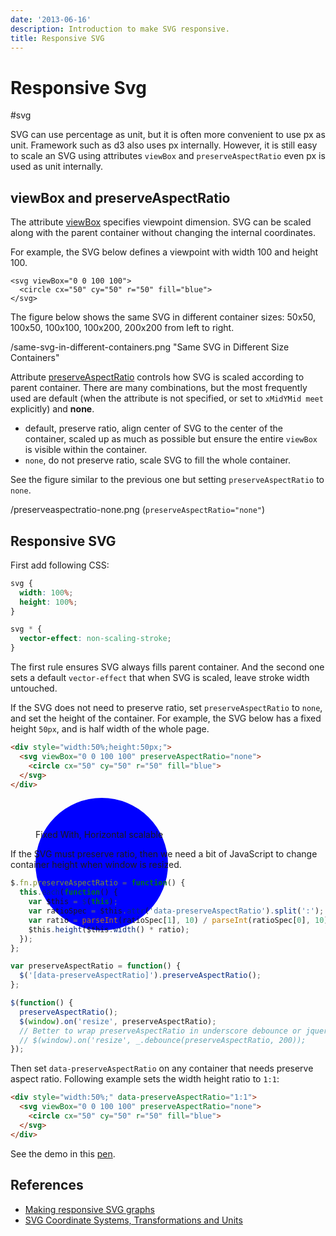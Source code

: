 ```yaml
---
date: '2013-06-16'
description: Introduction to make SVG responsive.
title: Responsive SVG
---
```


# Responsive Svg

#svg

SVG can use percentage as unit, but it is often more convenient to use px as unit. Framework such as d3 also uses px internally. However, it is still easy to scale an SVG using attributes `viewBox` and `preserveAspectRatio` even px is used as unit internally.

<!--more-->

## viewBox and preserveAspectRatio

The attribute [viewBox][] specifies viewpoint dimension. SVG can be scaled along with the parent container without changing the internal coordinates.

For example, the SVG below defines a viewpoint with width 100 and
height 100.

```
<svg viewBox="0 0 100 100">
  <circle cx="50" cy="50" r="50" fill="blue">
</svg>
```

The figure below shows the same SVG in different container sizes: 50x50, 100x50, 100x100, 100x200, 200x200 from left to right.

/same-svg-in-different-containers.png "Same SVG in Different Size Containers"

Attribute [preserveAspectRatio][] controls how SVG is scaled according to parent container. There are many combinations, but the most frequently used are default (when the attribute is not specified, or set to `xMidYMid meet` explicitly) and **none**.

- default, preserve ratio, align center of SVG to the center of the container, scaled up as much as possible but ensure the entire `viewBox` is visible within the container.
- `none`, do not preserve ratio, scale SVG to fill the whole container.

See the figure similar to the previous one but setting `preserveAspectRatio` to `none`.

/preserveaspectratio-none.png (`preserveAspectRatio="none"`)

## Responsive SVG

First add following CSS:

``` css
svg {
  width: 100%;
  height: 100%;
}

svg * {
  vector-effect: non-scaling-stroke;
}
```

The first rule ensures SVG always fills parent container. And the second one sets a default `vector-effect` that when SVG is scaled, leave stroke width untouched.

If the SVG does not need to preserve ratio, set `preserveAspectRatio` to `none`, and set the height of the container. For example, the SVG below has a fixed height `50px`, and is half width of the whole page.

``` html
<div style="width:50%;height:50px;">
  <svg viewBox="0 0 100 100" preserveAspectRatio="none">
    <circle cx="50" cy="50" r="50" fill="blue">
  </svg>
</div>
```

<figure>
  <div style="width:50%;height:50px;">
    <svg viewBox="0 0 100 100" preserveAspectRatio="none">
      <circle cx="50" cy="50" r="50" fill="blue" />
    </svg>
  </div>
  <figcaption>Fixed With, Horizontal scalable</figcaption>
</figure>

If the SVG must preserve ratio, then we need a bit of JavaScript to change container height when window is resized.

```javascript
$.fn.preserveAspectRatio = function() {
  this.each(function() {
    var $this = $(this);
    var ratioSpec = $this.attr('data-preserveAspectRatio').split(':');
    var ratio = parseInt(ratioSpec[1], 10) / parseInt(ratioSpec[0], 10);
    $this.height($this.width() * ratio);
  });
};

var preserveAspectRatio = function() {
  $('[data-preserveAspectRatio]').preserveAspectRatio();
};

$(function() {
  preserveAspectRatio();
  $(window).on('resize', preserveAspectRatio);
  // Better to wrap preserveAspectRatio in underscore debounce or jquery-throttle-debounce.
  // $(window).on('resize', _.debounce(preserveAspectRatio, 200));
});
```

Then set `data-preserveAspectRatio` on any container that needs preserve aspect ratio. Following example sets the width height ratio to `1:1`:

``` html
<div style="width:50%;" data-preserveAspectRatio="1:1">
  <svg viewBox="0 0 100 100" preserveAspectRatio="none">
    <circle cx="50" cy="50" r="50" fill="blue">
  </svg>
</div>
```

See the demo in this [pen](http://cdpn.io/Dlirz).

## References

- [Making responsive SVG graphs][making-responsive-svg]
- [SVG Coordinate Systems, Transformations and Units](http://www.w3.org/TR/SVG/coords.html)

[viewBox]: http://www.w3.org/TR/SVG/coords.html#ViewBoxAttribute
[preserveAspectRatio]: http://www.w3.org/TR/SVG/coords.html#PreserveAspectRatioAttribute
[making-responsive-svg]: http://meloncholy.com/blog/making-responsive-svg-graphs/
